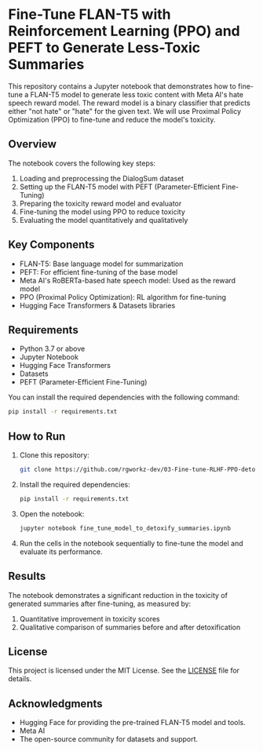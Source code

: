 # Fine-Tune FLAN-T5 with Reinforcement Learning (PPO) and PEFT to Generate Less-Toxic Summaries

This repository contains a Jupyter notebook that demonstrates how to fine-tune a FLAN-T5 model to generate less toxic content with Meta AI's hate speech reward model. The reward model is a binary classifier that predicts either "not hate" or "hate" for the given text. We will use Proximal Policy Optimization (PPO) to fine-tune and reduce the model's toxicity.

## Overview

The notebook covers the following key steps:

1. Loading and preprocessing the DialogSum dataset
2. Setting up the FLAN-T5 model with PEFT (Parameter-Efficient Fine-Tuning)  
3. Preparing the toxicity reward model and evaluator
4. Fine-tuning the model using PPO to reduce toxicity
5. Evaluating the model quantitatively and qualitatively

## Key Components

- FLAN-T5: Base language model for summarization
- PEFT: For efficient fine-tuning of the base model
- Meta AI's RoBERTa-based hate speech model: Used as the reward model
- PPO (Proximal Policy Optimization): RL algorithm for fine-tuning
- Hugging Face Transformers & Datasets libraries

## Requirements

- Python 3.7 or above
- Jupyter Notebook
- Hugging Face Transformers
- Datasets
- PEFT (Parameter-Efficient Fine-Tuning)

You can install the required dependencies with the following command:

```bash
pip install -r requirements.txt
```

## How to Run

1. Clone this repository:
   ```bash
   git clone https://github.com/rgworkz-dev/03-Fine-tune-RLHF-PPO-detoxify.git
   ```

2. Install the required dependencies:
   ```bash
   pip install -r requirements.txt
   ```

3. Open the notebook:
   ```bash
   jupyter notebook fine_tune_model_to_detoxify_summaries.ipynb
   ```

4. Run the cells in the notebook sequentially to fine-tune the model and evaluate its performance.

## Results

The notebook demonstrates a significant reduction in the toxicity of generated summaries after fine-tuning, as measured by:

1. Quantitative improvement in toxicity scores
2. Qualitative comparison of summaries before and after detoxification

## License

This project is licensed under the MIT License. See the [LICENSE](LICENSE) file for details.

## Acknowledgments

- Hugging Face for providing the pre-trained FLAN-T5 model and tools.
- Meta AI
- The open-source community for datasets and support.